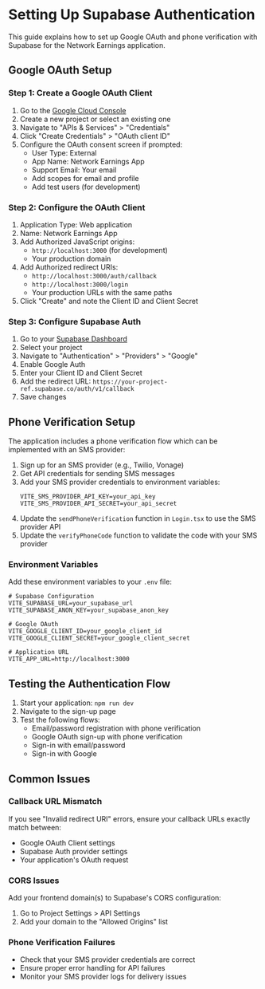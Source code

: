 # Setting Up Supabase Authentication

This guide explains how to set up Google OAuth and phone verification with Supabase for the Network Earnings application.

## Google OAuth Setup

### Step 1: Create a Google OAuth Client

1. Go to the [Google Cloud Console](https://console.cloud.google.com/)
2. Create a new project or select an existing one
3. Navigate to "APIs & Services" > "Credentials"
4. Click "Create Credentials" > "OAuth client ID"
5. Configure the OAuth consent screen if prompted:
   - User Type: External
   - App Name: Network Earnings App
   - Support Email: Your email
   - Add scopes for email and profile
   - Add test users (for development)

### Step 2: Configure the OAuth Client

1. Application Type: Web application
2. Name: Network Earnings App
3. Add Authorized JavaScript origins:
   - `http://localhost:3000` (for development)
   - Your production domain
4. Add Authorized redirect URIs:
   - `http://localhost:3000/auth/callback`
   - `http://localhost:3000/login`
   - Your production URLs with the same paths
5. Click "Create" and note the Client ID and Client Secret

### Step 3: Configure Supabase Auth

1. Go to your [Supabase Dashboard](https://supabase.com/dashboard)
2. Select your project
3. Navigate to "Authentication" > "Providers" > "Google"
4. Enable Google Auth
5. Enter your Client ID and Client Secret
6. Add the redirect URL: `https://your-project-ref.supabase.co/auth/v1/callback`
7. Save changes

## Phone Verification Setup

The application includes a phone verification flow which can be implemented with an SMS provider:

1. Sign up for an SMS provider (e.g., Twilio, Vonage)
2. Get API credentials for sending SMS messages
3. Add your SMS provider credentials to environment variables:
   ```
   VITE_SMS_PROVIDER_API_KEY=your_api_key
   VITE_SMS_PROVIDER_API_SECRET=your_api_secret
   ```
4. Update the `sendPhoneVerification` function in `Login.tsx` to use the SMS provider API
5. Update the `verifyPhoneCode` function to validate the code with your SMS provider

### Environment Variables

Add these environment variables to your `.env` file:

```
# Supabase Configuration
VITE_SUPABASE_URL=your_supabase_url
VITE_SUPABASE_ANON_KEY=your_supabase_anon_key

# Google OAuth
VITE_GOOGLE_CLIENT_ID=your_google_client_id
VITE_GOOGLE_CLIENT_SECRET=your_google_client_secret

# Application URL
VITE_APP_URL=http://localhost:3000
```

## Testing the Authentication Flow

1. Start your application: `npm run dev`
2. Navigate to the sign-up page
3. Test the following flows:
   - Email/password registration with phone verification
   - Google OAuth sign-up with phone verification
   - Sign-in with email/password
   - Sign-in with Google

## Common Issues

### Callback URL Mismatch

If you see "Invalid redirect URI" errors, ensure your callback URLs exactly match between:
- Google OAuth Client settings
- Supabase Auth provider settings
- Your application's OAuth request

### CORS Issues

Add your frontend domain(s) to Supabase's CORS configuration:
1. Go to Project Settings > API Settings
2. Add your domain to the "Allowed Origins" list

### Phone Verification Failures

- Check that your SMS provider credentials are correct
- Ensure proper error handling for API failures
- Monitor your SMS provider logs for delivery issues
